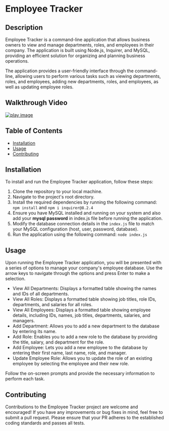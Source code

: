 # Employee Tracker

## Description

Employee Tracker is a command-line application that allows business owners to view and manage departments, roles, and employees in their company. The application is built using Node.js, Inquirer, and MySQL, providing an efficient solution for organizing and planning business operations.

The application provides a user-friendly interface through the command-line, allowing users to perform various tasks such as viewing departments, roles, and employees, adding new departments, roles, and employees, as well as updating employee roles.


## Walkthrough Video

[![play image](https://user-images.githubusercontent.com/124220654/232980789-98efdcfd-579f-4389-a10f-8822b54bbeaa.jpg)](https://clipchamp.com/watch/PSMBwZE59HE)


## Table of Contents

- [Installation](#installation)
- [Usage](#usage)
- [Contributing](#contributing)


## Installation

To install and run the Employee Tracker application, follow these steps:

1. Clone the repository to your local machine.
2. Navigate to the project's root directory.
3. Install the required dependencies by running the following command: `npm install` and `npm i inquirer@8.2.4`
4. Ensure you have MySQL installed and running on your system and also add your **mysql password** in index.js file before running the application.
5. Modify the database connection details in the `index.js` file to match your MySQL configuration (host, user, password, database).
6. Run the application using the following command: `node index.js`


## Usage

Upon running the Employee Tracker application, you will be presented with a series of options to manage your company's employee database. Use the arrow keys to navigate through the options and press Enter to make a selection.

- View All Departments: Displays a formatted table showing the names and IDs of all departments.
- View All Roles: Displays a formatted table showing job titles, role IDs, departments, and salaries for all roles.
- View All Employees: Displays a formatted table showing employee details, including IDs, names, job titles, departments, salaries, and managers.
- Add Department: Allows you to add a new department to the database by entering its name.
- Add Role: Enables you to add a new role to the database by providing the title, salary, and department for the role.
- Add Employee: Lets you add a new employee to the database by entering their first name, last name, role, and manager.
- Update Employee Role: Allows you to update the role of an existing employee by selecting the employee and their new role.

Follow the on-screen prompts and provide the necessary information to perform each task.


## Contributing

Contributions to the Employee Tracker project are welcome and encouraged! If you have any improvements or bug fixes in mind, feel free to submit a pull request. Please ensure that your PR adheres to the established coding standards and passes all tests.




